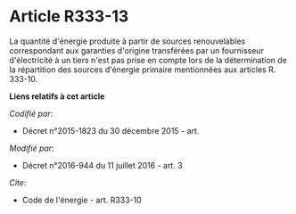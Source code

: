 # Article R333-13

La quantité d'énergie produite à partir de sources renouvelables correspondant aux garanties d'origine transférées par un
fournisseur d'électricité à un tiers n'est pas prise en compte lors de la détermination de la répartition des sources
d'énergie primaire mentionnées aux articles R. 333-10.

**Liens relatifs à cet article**

_Codifié par_:

  - Décret n°2015-1823 du 30 décembre 2015 - art.

_Modifié par_:

  - Décret n°2016-944 du 11 juillet 2016 - art. 3

_Cite_:

  - Code de l'énergie - art. R333-10
